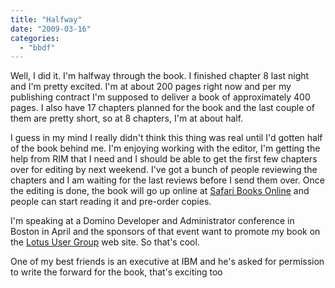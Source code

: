 ```yaml
---
title: "Halfway"
date: "2009-03-16"
categories: 
  - "bbdf"
---
```


Well, I did it. I'm halfway through the book. I finished chapter 8 last night and I'm pretty excited. I'm at about 200 pages right now and per my publishing contract I'm supposed to deliver a book of approximately 400 pages. I also have 17 chapters planned for the book and the last couple of them are pretty short, so at 8 chapters, I'm at about half.

I guess in my mind I really didn't think this thing was real until I'd gotten half of the book behind me. I'm enjoying working with the editor, I'm getting the help from RIM that I need and I should be able to get the first few chapters over for editing by next weekend. I've got a bunch of people reviewing the chapters and I am waiting for the last reviews before I send them over. Once the editing is done, the book will go up online at [Safari Books Online](http://my.safaribooksonline.com/) and people can start reading it and pre-order copies.

I'm speaking at a Domino Developer and Administrator conference in Boston in April and the sponsors of that event want to promote my book on the [Lotus User Group](http://lotususergroup.org/glug.nsf/MainForm) web site. So that's cool.

One of my best friends is an executive at IBM and he's asked for permission to write the forward for the book, that's exciting too
